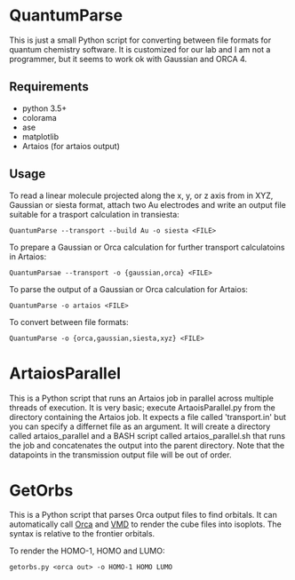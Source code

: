 # QuantumParse

This is just a small Python script for converting between file formats for quantum chemistry software. 
It is customized for our lab and I am not a programmer, but it seems to work ok with Gaussian and ORCA 4.

## Requirements
- python 3.5+
- colorama
- ase
- matplotlib
- Artaios (for artaios output)

## Usage

To read a linear molecule projected along the x, y, or z axis from <FILE> in XYZ, Gaussian or siesta format, attach
two Au electrodes and write an output file suitable for a trasport calculation in transiesta:
```
QuantumParse --transport --build Au -o siesta <FILE>
```

To prepare a Gaussian or Orca calculation for further transport calculatoins in Artaios:
```
QuantumParsae --transport -o {gaussian,orca} <FILE>
```

To parse the output of a Gaussian or Orca calculation for Artaios:
```
QuantumParse -o artaios <FILE>
```

To convert between file formats:
```
QuantumParse -o {orca,gaussian,siesta,xyz} <FILE>
```

# ArtaiosParallel

This is a Python script that runs an Artaios job in parallel across multiple threads of execution. It is very basic; execute ArtaoisParallel.py from the directory containing the Artaios job. It expects a file called 'transport.in' but you can specify a differnet file as an argument. It will create a directory called artaios_parallel and a BASH script called artaios_parallel.sh that runs the job and concatenates the output into the parent directory. Note that the datapoints in the transmission output file will be out of order.



# GetOrbs

This is a Python script that parses Orca output files to find orbitals. It can automatically call [Orca](https://orcaforum.cec.mpg.de/) and [VMD](http://www.ks.uiuc.edu/Research/vmd/) to render the cube files into isoplots. The syntax is relative to the frontier orbitals.

To render the HOMO-1, HOMO and LUMO:
```
getorbs.py <orca out> -o HOMO-1 HOMO LUMO 
```

